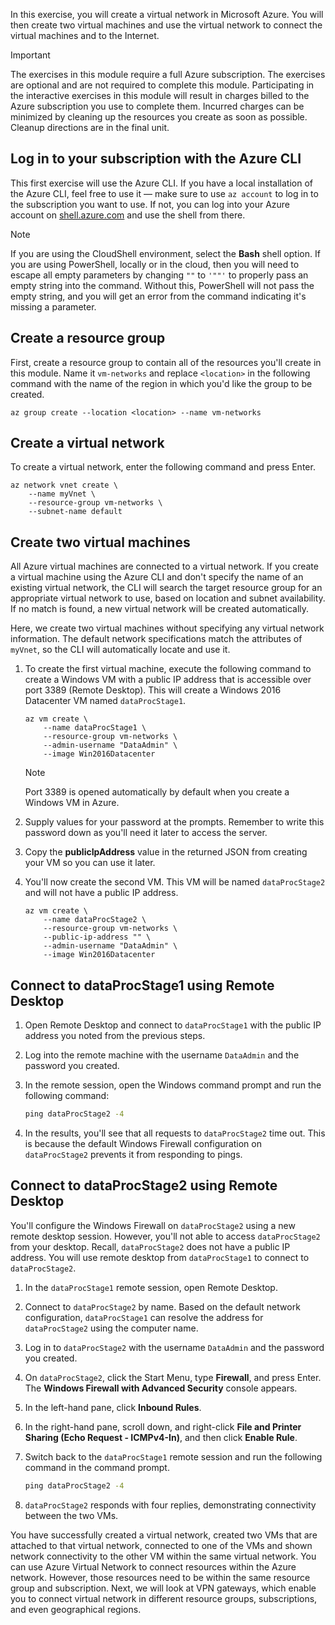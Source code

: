 In this exercise, you will create a virtual network in Microsoft Azure. You will then create two virtual machines and use the virtual network to connect the virtual machines and to the Internet.

> [!IMPORTANT]
> The exercises in this module require a full Azure subscription. The exercises are optional and are not required to complete this module. Participating in the interactive exercises in this module will result in charges billed to the Azure subscription you use to complete them.  Incurred charges can be minimized by cleaning up the resources you create as soon as possible. Cleanup directions are in the final unit.

## Log in to your subscription with the Azure CLI

This first exercise will use the Azure CLI. If you have a local installation of the Azure CLI, feel free to use it &mdash; make sure to use `az account` to log in to the subscription you want to use. If not, you can log into your Azure account on [shell.azure.com](https://shell.azure.com) and use the shell from there.

> [!NOTE]
> If you are using the CloudShell environment, select the **Bash** shell option. If you are using PowerShell, locally or in the cloud, then you will need to escape all empty parameters by changing `""` to `'""'` to properly pass an empty string into the command. Without this, PowerShell will not pass the empty string, and you will get an error from the command indicating it's missing a parameter.

## Create a resource group

First, create a resource group to contain all of the resources you'll create in this module. Name it `vm-networks` and replace `<location>` in the following command with the name of the region in which you'd like the group to be created. 

```azurecli
az group create --location <location> --name vm-networks
```

## Create a virtual network

To create a virtual network, enter the following command and press Enter.

```azurecli
az network vnet create \
    --name myVnet \
    --resource-group vm-networks \
    --subnet-name default
```

## Create two virtual machines

All Azure virtual machines are connected to a virtual network. If you create a virtual machine using the Azure CLI and don't specify the name of an existing virtual network, the CLI will search the target resource group for an appropriate virtual network to use, based on location and subnet availability. If no match is found, a new virtual network will be created automatically.

Here, we create two virtual machines without specifying any virtual network information. The default network specifications match the attributes of `myVnet`, so the CLI will automatically locate and use it.

1. To create the first virtual machine, execute the following command to create a Windows VM with a public IP address that is accessible over port 3389 (Remote Desktop). This will create a Windows 2016 Datacenter VM named `dataProcStage1`.

    ```azurecli
    az vm create \
        --name dataProcStage1 \
        --resource-group vm-networks \
        --admin-username "DataAdmin" \
        --image Win2016Datacenter
    ```

    > [!NOTE]
    > Port 3389 is opened automatically by default when you create a Windows VM in Azure.

1. Supply values for your password at the prompts. Remember to write this password down as you'll need it later to access the server.

1. Copy the **publicIpAddress** value in the returned JSON from creating your VM so you can use it later.

1. You'll now create the second VM. This VM will be named `dataProcStage2` and will not have a public IP address.

    ```azurecli
    az vm create \
        --name dataProcStage2 \
        --resource-group vm-networks \
        --public-ip-address "" \
        --admin-username "DataAdmin" \
        --image Win2016Datacenter
    ```

## Connect to dataProcStage1 using Remote Desktop

1. Open Remote Desktop and connect to `dataProcStage1` with the public IP address you noted from the previous steps.

1. Log into the remote machine with the username `DataAdmin` and the password you created.

1. In the remote session, open the Windows command prompt and run the following command:

    ```cmd
    ping dataProcStage2 -4
    ```

1. In the results, you'll see that all requests to `dataProcStage2` time out. This is because the default Windows Firewall configuration on `dataProcStage2` prevents it from responding to pings.

## Connect to dataProcStage2 using Remote Desktop

You'll configure the Windows Firewall on `dataProcStage2` using a new remote desktop session. However, you'll not able to access `dataProcStage2` from your desktop. Recall, `dataProcStage2` does not have a public IP address. You will use remote desktop from `dataProcStage1` to connect to `dataProcStage2`.

1. In the `dataProcStage1` remote session, open Remote Desktop.

1. Connect to `dataProcStage2` by name. Based on the default network configuration, `dataProcStage1` can resolve the address for `dataProcStage2` using the computer name.

1. Log in to `dataProcStage2` with the username `DataAdmin` and the password you created.

1. On `dataProcStage2`, click the Start Menu, type **Firewall**, and press Enter. The **Windows Firewall with Advanced Security** console appears.

1. In the left-hand pane, click **Inbound Rules**.

1. In the right-hand pane, scroll down, and right-click **File and Printer Sharing (Echo Request - ICMPv4-In)**, and then click **Enable Rule**.

1. Switch back to the `dataProcStage1` remote session and run the following command in the command prompt.

    ```cmd
    ping dataProcStage2 -4
    ```

1. `dataProcStage2` responds with four replies, demonstrating connectivity between the two VMs.

You have successfully created a virtual network, created two VMs that are attached to that virtual network, connected to one of the VMs and shown network connectivity to the other VM within the same virtual network. You can use Azure Virtual Network to connect resources within the Azure network. However, those resources need to be within the same resource group and subscription. Next, we will look at VPN gateways, which enable you to connect virtual network in different resource groups, subscriptions, and even geographical regions.
